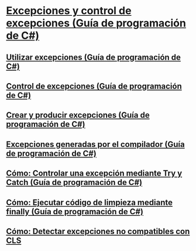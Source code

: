 # [Excepciones y control de excepciones (Guía de programación de C#)](exceptions-and-exception-handling.md)
## [Utilizar excepciones (Guía de programación de C#)](using-exceptions.md)
## [Control de excepciones (Guía de programación de C#)](exception-handling.md)
## [Crear y producir excepciones (Guía de programación de C#)](creating-and-throwing-exceptions.md)
## [Excepciones generadas por el compilador (Guía de programación de C#)](compiler-generated-exceptions.md)
## [Cómo: Controlar una excepción mediante Try y Catch (Guía de programación de C#)](how-to-handle-an-exception-using-try-catch.md)
## [Cómo: Ejecutar código de limpieza mediante finally (Guía de programación de C#)](how-to-execute-cleanup-code-using-finally.md)
## [Cómo: Detectar excepciones no compatibles con CLS](how-to-catch-a-non-cls-exception.md)
